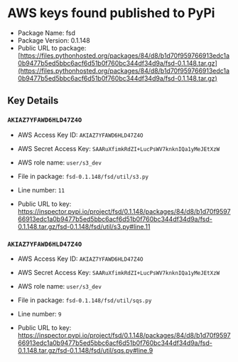 # AWS keys found published to PyPi

* Package Name: fsd
* Package Version: 0.1.148
* Public URL to package: [https://files.pythonhosted.org/packages/84/d8/b1d70f959766913edc1a0b9477b5ed5bbc6acf6d51b0f760bc344df34d9a/fsd-0.1.148.tar.gz](https://files.pythonhosted.org/packages/84/d8/b1d70f959766913edc1a0b9477b5ed5bbc6acf6d51b0f760bc344df34d9a/fsd-0.1.148.tar.gz)

## Key Details

### `AKIAZ7YFAWD6HLD47Z4O`

* AWS Access Key ID: `AKIAZ7YFAWD6HLD47Z4O`
* AWS Secret Access Key: `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` 
* AWS role name: `user/s3_dev`
* File in package: `fsd-0.1.148/fsd/util/s3.py`
* Line number: `11`

* Public URL to key: https://inspector.pypi.io/project/fsd/0.1.148/packages/84/d8/b1d70f959766913edc1a0b9477b5ed5bbc6acf6d51b0f760bc344df34d9a/fsd-0.1.148.tar.gz/fsd-0.1.148/fsd/util/s3.py#line.11



### `AKIAZ7YFAWD6HLD47Z4O`

* AWS Access Key ID: `AKIAZ7YFAWD6HLD47Z4O`
* AWS Secret Access Key: `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` 
* AWS role name: `user/s3_dev`
* File in package: `fsd-0.1.148/fsd/util/sqs.py`
* Line number: `9`

* Public URL to key: https://inspector.pypi.io/project/fsd/0.1.148/packages/84/d8/b1d70f959766913edc1a0b9477b5ed5bbc6acf6d51b0f760bc344df34d9a/fsd-0.1.148.tar.gz/fsd-0.1.148/fsd/util/sqs.py#line.9


